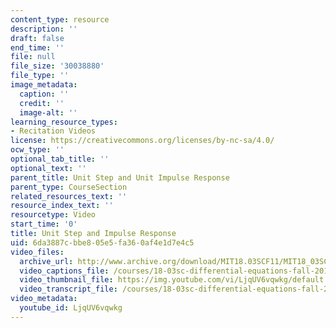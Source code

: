 ```yaml
---
content_type: resource
description: ''
draft: false
end_time: ''
file: null
file_size: '30038880'
file_type: ''
image_metadata:
  caption: ''
  credit: ''
  image-alt: ''
learning_resource_types:
- Recitation Videos
license: https://creativecommons.org/licenses/by-nc-sa/4.0/
ocw_type: ''
optional_tab_title: ''
optional_text: ''
parent_title: Unit Step and Unit Impulse Response
parent_type: CourseSection
related_resources_text: ''
resource_index_text: ''
resourcetype: Video
start_time: '0'
title: Unit Step and Impulse Response
uid: 6da3887c-bbe8-05e5-fa36-0af4e1d7e4c5
video_files:
  archive_url: http://www.archive.org/download/MIT18.03SCF11/MIT18_03SC_110728_L7_300k.mp4
  video_captions_file: /courses/18-03sc-differential-equations-fall-2011/65ce994a7c82542ab290ccd860bab53c_LjqUV6vqwkg.vtt
  video_thumbnail_file: https://img.youtube.com/vi/LjqUV6vqwkg/default.jpg
  video_transcript_file: /courses/18-03sc-differential-equations-fall-2011/ed5224da531a1c79b4e203f4a7b35b97_LjqUV6vqwkg.pdf
video_metadata:
  youtube_id: LjqUV6vqwkg
---
```

